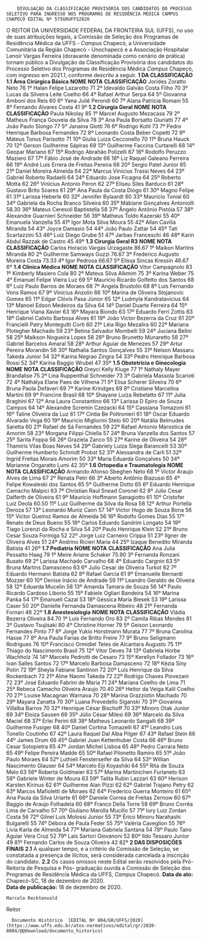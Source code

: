         DIVULGAÇÃO DA CLASSIFICAÇÃO PROVISÓRIA DOS CANDIDATOS DO PROCESSO SELETIVO PARA INGRESSO NOS PROGRAMAS DE RESIDÊNCIA MÉDICA CAMPUS CHAPECÓ EDITAL Nº 575GRUFFS2020  

 O REITOR DA UNIVERSIDADE FEDERAL DA FRONTEIRA SUL (UFFS), no uso de suas atribuições legais, a Comissão de Seleção dos Programas de Residência Médica da UFFS - *Campus*  Chapecó, a Universidade Comunitária da Região Chapecó - Unochapecó e a Associação Hospitalar Lenoir Vargas Ferreira (doravante denominada como cenário de prática) tornam público a Divulgação da Classificação Provisória dos candidatos do Processo Seletivo dos Programas de Residência Médica *Campus*  Chapecó, com ingresso em 2021.1, conforme descrito a seguir.     **1 DA CLASSIFICAÇÃO**   **1.1 Área Cirúrgica Básica**      **NOME**     **NOTA**     **CLASSIFICAÇÃO**      Jorides Zoratto Neto   76   1º      Halan Felipe Lazarotto   71   2º      Idevaldo Galvão Costa Filho   70   3º      Lucas da Silveira Leite Coelho   66   4º      Rafael Arthur Serpa   64   5º      Giovanna Amboni dos Reis   60   6º      Yana Juliê Perondi   60   7º      Alana Patrícia Romani   55   8º      Fernando Alvares Costa   41   9º      **1.2 Cirurgia Geral**      **NOME**     **NOTA**     **CLASSIFICAÇÃO**      Paula Nikolay   85   1º      Marcel Augusto Mezacasa   79   2º      Matheus França Gouveia da Silva   78   3º      Ana Paula Borsatto Giuriatti   77   4º      João Paulo Slongo   77   5º      Janaina Giotti   76   6º      Rodrigo Kohl   73   7º      Pedro Henrique Barbosa Fernandes   72   8º      Leonardo Costa Beber Copetti   72   9º      Mateus Tonus Parisotto   71   10º      Giulia Luiza Cecconello   70   11º      Bruna Hauck   70   12º      Gerson Guilherme Sápiras   69   13º      Guilherme Faccina Curtarelli   68   14º      Geopar Mariano   67   15º      Rodrigo Abrahão Polizelli   67   16º      Rodolfo Peruzzo Maziero   67   17º      Fábio José de Andrade   66   18º      Liz Raquel Galeano Ferreira   66   19º      André Luís Errera de Freitas Pereira   66   20º      Sergio Patel Junior   65   21º      Daniel Moreira Almeida   64   22º      Marcus Vinicius Trassi Neves   64   23º      Gabriel Roberto Radaelli   64   24º      Eduardo Jose Ficagna   64   25º      Roberto Motta   62   26º      Vinícius Antonio Peron   62   27º      Eliseu Siles Barduco   61   28º      Gustavo Brito Soares   61   29º      Ana Paula da Costa Diogo   61   30º      Magno Felipe   61   31º      Larissa Heberle   60   32º      Jennifer Bylaardt   60   33º      Maurício Tonial   60   34º      Gabriela da Rocha Branco Silveira   60   35º      Mabiane Gonçalves Antoniolli   58.30   36º      Mateus Ceresoli Baptistella   58   37º      Ângelo Antônio Pistóia   57   38º      Alexandre Guarnieri Schneider   56   39º      Matheus Toldo Kazerski   55   40º      Emanuela Vanzella   55   41º      Igor Mota Silva Moura   55   42º      Allan Cavilia Miranda   54   43º      Joyce Damasio   54   44º      João Paulo Zattar   54   45º      Tati Scartazzini   53   46º      Luiz Diego Grube   51   47º      Jarbas Franceschi   46   48º      Karin Abdul Razzak de Castro   45   49º      **1.3 Cirurgia Geral R3**      **NOME**     **NOTA**     **CLASSIFICAÇÃO**      Carlos Horacio Vargas Urzagaste   86.67   1º      Maikon Martins Miranda   80   2º      Guilherme Samways Guzzi   76.67   3º      Frederico Augusto Moreira Costa   73.33   4º      Igor Pedrosa   66.67   5º      Elissa Sincas Kressin   46.67   6º      **1.4 Clínica Médica**      **NOME**     **NOTA**     **CLASSIFICAÇÃO**      Vitor Campagnolo   83   1º      Kimberly Masiero Cola   80   2º      Mateus Silva Alkmim   75   3º      Karina Weber   75   4º      Emanuel Felipe Vieira Luz   69   5º      Mauricio Ricardo Golfetto dos Santos   68   6º      Luiz Paulo Barros de Moraes   68   7º      Angela Brustolin   68   8º      Luis Fernando Vons Ramos   67   9º      Vinícius Anzolin   66   10º      Marina de Oliveira Stojanovic Gomes   65   11º      Edgar Clóvis Pasa Júnior   65   12º      Ludmyla Kandratavicius   64   13º      Manoel Edson Medeiros da Silva   64   14º      Daniel Duarte Ferreira   64   15º      Henrique Viana Xavier   63   16º      Mayara Biondo   63   17º      Eduardo Ferri Zottis   63   18º      Gabriel Calixto Barbosa Alves   61   19º      João Victor Bezerra da Cruz   61   20º      Francielli Patry Montegutti Corti   60   21º      Léia Rigo Mezalira   60   22º      Mariana Plotegher Machado   59   23º      Betina Salvador Mombelli   59   24º      Juciana Belini   58   25º      Maikson Nogueira Lopes   58   26º      Bruno Brunetto Munaretto   58   27º      Gabriel Barcelos Amaral   58   28º      Arthur Aguiar de Menezes   57   29º      Artur Pereira Morandin   56   30º      Nathalia Santos Gonçalves   55   31º      Nelson Massaru Takeda Junior   54   32º      Karina Negrao Zingra   54   33º      Pedro Henrique Barbosa Rossi   52   34º      Karina Baggio Wrubel   47   35º      **1.5 Obstetrícia e Ginecologia**      **NOME**     **NOTA**     **CLASSIFICAÇÃO**      Greyci Kelly Kluge   77   1º      Nathaly Mayer Brandalise   75   2º      Lina Ruppenthal Schneider   73   3º      Gabriela Massola Scarioti   72   4º      Nathálya Elane Paes de Vilhena   71   5º      Elisa Scherer Silveira   70   6º      Bruna Paola Defáveri   69   7º      Karine Krindges   69   8º      Cristiane Marcelina Martini   69   9º      Francine Brasil   68   10º      Shayane Luiza Rebelatto   67   11º      Julia Braghini   67   12º      Ana Laura Constantino   66   13º      Larissa D Epiro de Souza Campos   64   14º      Alexandre Scremin Czezacki   64   15º      Cassiana Tomazoni   61   16º      Taline Oliveira da Luz   61   17º      Cintia Be Poltronieri   61   18º      Oscar Eduardo Alvarado Vega   60   19º      Mauricio Migliorini Stelo   60   20º      Natália Belmudes Saretta   60   21º      Rafael de Sá Fernandes   59   22º      Rafael Antonio Marostica de Amorim   58   23º      Morgana Filippi Chiella   57   24º      Bruna Vanzella dos Santos   57   25º      Sarita Foppa   56   26º      Graziela Zanco   55   27º      Karine de Oliveira   54   28º      Thamiris Vilas Boas Neves   54   29º      Gabriely Luiza Siega Barancelli   53   30º      Guilherme Humberto Schmidt Probst   52   31º      Alessandra de Carli   51   32º      Ingrid Freitas Morais Amorim   50   33º      Maria Eduarda Gonçalves   50   34º      Marianne Ongaratto Lumi   42   35º      **1.6 Ortopedia e Traumatologia**      **NOME**     **NOTA**     **CLASSIFICAÇÃO**      Armando Afonso Sbeghen Neto   68   1º      Victor Araujo Alves de Lima   67   2º      Renata Petri   66   3º      Alberto Antônio Biazussi   65   4º      Felipe Kowaleski dos Santos   65   5º      Guilherme Dotto   65   6º      Eduardo Henrique Camacho Malpici   63   7º      Christian Raul Snead Coronel   62   8º      Julio Cesar Dalferth de Oliveira   61   9º      Mauricio Hoffmann Sanagiotto   61   10º      Cristofer Luiz Deola   60.50   11º      Luiz Guilherme da Silva da Rosa   58   12º      Arthur Portella Deroza   57   13º      Leonardo Muniz Caon   57   14º      Victor Hugo de Souza Bona   56   15º      Victor Queiroz Ramos de Almeida   56   16º      Rodolfo Gomes Dias   55   17º      Renato de Deus Bueno   55   18º      Carlos Eduardo Sandrim Longato   54   19º      Tiago Lorenzi da Rocha e Silva   54   20º      Paulo Henrique Klein   52   21º      Bruno Cesar Souza Formiga   52   22º      Jorge Luiz Carneiro Crippa   51   23º      Ilgner de Oliveira Alves   51   24º      Andrino Ricieri Maria   44   25º      Izaque Benedito Miranda Batista   41   26º      **1.7 Pediatria**      **NOME**     **NOTA**     **CLASSIFICAÇÃO**      Ana Julia Pessatto Haag   79   1º      Meire Ariane Schaker   75.90   3º      Fernanda Ronzani Busato   69   2º      Larissa Machado Carvalho   68   4º      Eduardo Cargnin   63   5º      Bruna Martins Damasceno   63   6º      Julio Cesar de Oliveira Turkot   62   7º      Eduardo Hermann Batista   62   8º      Rafael Garcia   61   9º      Emanuelle Bernardi Mozzer   60   10º      Denise Inácio de Andrade   59   11º      Leandro Geraldo de Oliveira   58   12º      Eduarda Mucelin   58   13º      Amanda Tamara de Souza   56   14º      Paulo Ricardo Cardoso Liborio   55   15º      Fabiele Ogliari Bandeira   54   16º      Marina Panka   54   17º      Emanueli Cazal   53   18º      Géssica Maria Biesek   53   19º      Larissa Caser   50   20º      Danielle Fernanda Damascena Ribeiro   48   21º      Fernanda Fornari   46   22º      **1.8 Anestesiologia**      **NOME**     **NOTA**     **CLASSIFICAÇÃO**      Vládia Bezerra Oliveira   84.70   1º      Luís Fernando Oro   83   2º      Camila Ribas Mendes   81   3º      Gustavo Tsujisaki   80   4º      Christine Horner   79   5º      Geison Leonardo Fernandes Pinto   77   6º      Jorge Yukio Horstmann Murata   77   7º      Bruna Carolina Hasse   77   8º      Ana Paula Farias de Britto Freire   77   9º      Bruno Seligmann Rodrigues   76   10º      Francisco Ormidiel Teles de Alcantara Augusto   75   11º      Thiago do Nascimento Brasil   75   12º      Vitor Deves   74   13º      Gabriela Horbe Wachholz   74   14º      Marcelo Pedrotti de Cesaro   73   15º      Kerellyn Follador   73   16º      Ivan Salles Santos   72   17º      Marcelo Barbosa Damasceno   72   18º      Kézia Siny Potin   72   19º      Sheyla Fabiane Santinon   72   20º      Luís Henrique da Silva Rockenbach   72   21º      Aline Naomi Takeda   72   22º      Rodrigo Chaves Piovezani   72   23º      José Eduardo Fabrini de Maria   71   24º      Mariana Coelho de Lima   71   25º      Rebeca Camacho Oliveira Araujo   70.40   26º      Heitor da Veiga Kalil Coelho   70   27º      Louise Macagnan Warnava   70   28º      Marina Grazziotin Machado   70   29º      Mayara Zanatta   70   30º      Luana Prevedello Siganski   70   31º      Giovanna Villalba Barros   70   32º      Henrique César Bischoff   70   33º      Minoro Otak Junior   69   34º      Eloiza Sausen   69   35º      Júlio César Milesi   69   36º      Marcelo da Silva Maciel   68   37º      Erlei Perini   68   38º      Matheus Leonardo Sangalli   68   39º      Guilherme Fusiger   68   40º      Daniel Cortina Tomazelli   67   41º      Leandro Luis Tonello Coutinho   67   42º      Laura Raquel Dal Alba Pilger   67   43º      Rafael Stein   66   44º      James Drum   66   45º      Gabriel Juan Kettenhuber Costa   66   46º      Bruno Cesar Sotopietra   65   47º      Jordan Michel Lisboa   65   48º      Pedro Carrara Neto   65   49º      Felipe Pereira Madde   65   50º      Rafael Pilonetto Ramiro   65   51º      João Paulo Moraes   64   52º      Luthieli Fensterseifer da Silva   64   53º      Willian Nascimento Glauser   64   54º      Marcelo Eiji Koyashiki   64   55º      Rita de Souza Melo   63   56º      Roberta Goldmeier   63   57º      Marina Martinichen Furlaneto   63   58º      Gabriele Winter de Moura   63   59º      Talita Rubin Lazzari   63   60º      Herison Karsten Kirinus   62   61º      Guilherme Alan Pizzi   62   62º      Gabriel Trajano Petry   62   63º      Marcos Mafioletti de Moraes   62   64º      Frederico Guerra Monteiro   61   65º      Ana Paula da Silva Uriarte   61   66º      Daniele Correa de Freitas Zernow   60   67º      Baggio de Araujo Folhadela   60   68º      Franco Della Torre   58   69º      Bruno Corrêa Lima de Carvalho   57   70º      Giuliano Marolla Mucillo   57   71º      Iury Luiz Zordan Costa   56   72º      Gilnei Luis Molossi Junior   55   73º      Érico Minoru Narahashi Bulgarelli   55   74º      Débora de Paula Feder   55   75º      Valéria Caveglion   55   76º      Lívia Karla de Almeida   54   77º      Mariana Gabriela Santana   54   78º      Paulo Tairo Aguiar Vera Cruz   52   79º      Laís Sartori Giovanoni   52   80º      Ildo Tessaro Junior   49   81º      Fernando Carlos de Souza Oliveira   42   82º         **2 DAS DISPOSIÇÕES FINAIS**   **2.1**  A qualquer tempo, e a critério da Comissão de Seleção, se constatada a presença de ilícitos, será considerada cancelada a inscrição do candidato.  **2.2**  Os casos omissos neste Edital serão resolvidos pela Pró-Reitoria de Pesquisa e Pós- graduação ouvida a Comissão de Seleção dos Programas de Residência Médica da UFFS, *Campus*  Chapecó.        **Data do ato:** Chapecó-SC, 18 de dezembro de 2020.   
 **Data de publicação:**  18 de dezembro de 2020. 

    Marcelo Recktenvald   
 Reitor 

      Documento Histórico  [EDITAL Nº 804/GR/UFFS/2020](https://www.uffs.edu.br/atos-normativos/edital/gr/2020-0804/@@download/documento_historico)     
      